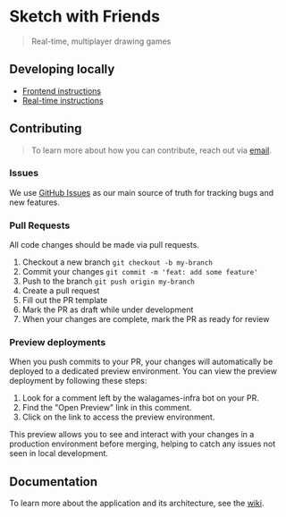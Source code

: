 # Sketch with Friends

> Real-time, multiplayer drawing games

## Developing locally

- [Frontend instructions](frontend/README.md)
- [Real-time instructions](realtime/README.md)

## Contributing
> To learn more about how you can contribute, reach out via [email](mailto:hello@walagames.com).

### Issues
We use [GitHub Issues](https://github.com/walagames/sketch-with-friends/issues) as our main source of truth for tracking bugs and new features.

### Pull Requests
All code changes should be made via pull requests.

1. Checkout a new branch `git checkout -b my-branch`
2. Commit your changes `git commit -m 'feat: add some feature'`
3. Push to the branch `git push origin my-branch`
4. Create a pull request
5. Fill out the PR template
6. Mark the PR as draft while under development
7. When your changes are complete, mark the PR as ready for review

### Preview deployments

When you push commits to your PR, your changes will automatically be deployed to a dedicated preview environment. You can view the preview deployment by following these steps:

1. Look for a comment left by the walagames-infra bot on your PR.
2. Find the "Open Preview" link in this comment.
3. Click on the link to access the preview environment.

This preview allows you to see and interact with your changes in a production environment before merging, helping to catch any issues not seen in local development.

## Documentation

To learn more about the application and its architecture, see the [wiki](https://github.com/walagames/sketch-with-friends/wiki).
